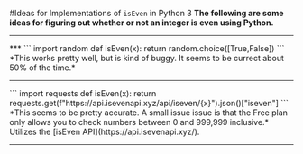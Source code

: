 #Ideas for Implementations of `isEven` in Python 3
**The following are some ideas for figuring out whether or not an integer is even using Python.**
<hr>
***
```
import random
def isEven(x):
  return random.choice([True,False])
```
*This works pretty well, but is kind of buggy.  It seems to be currect about 50% of the time.*
<hr>
```
import requests
def isEven(x):
  return requests.get(f"https://api.isevenapi.xyz/api/iseven/{x}").json()["iseven"]
```
*This seems to be pretty accurate.  A small issue issue is that the Free plan only allows you to check numbers between 0 and 999,999 inclusive.*
Utilizes the [isEven API](https://api.isevenapi.xyz/).
<hr>
